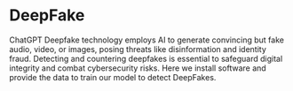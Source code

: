 # DeepFake
 ChatGPT Deepfake technology employs AI to generate convincing but fake audio, video, or images, posing threats like disinformation and identity fraud. Detecting and countering deepfakes is essential to safeguard digital integrity and combat cybersecurity risks. Here we install software and provide the data to train our model to detect DeepFakes.
